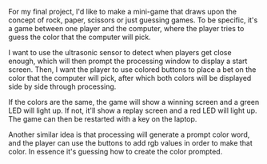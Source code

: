 For my final project, I'd like to make a mini-game that draws upon the concept of rock, paper, scissors or just guessing games. To be specific, it's a game between one player and the computer, where the player tries to guess the color that the computer will pick. 

I want to use the ultrasonic sensor to detect when players get close enough, which will then prompt the processing window to display a start screen. Then, I want the player to use colored buttons to place a bet on the color that the computer will pick, after which both colors will be displayed side by side through processing.

If the colors are the same, the game will show a winning screen and a green LED will light up. If not, it'll show a replay screen and a red LED will light up. The game can then be restarted with a key on the laptop. 


Another similar idea is that processing will generate a prompt color word, and the player can use the buttons to add rgb values in order to make that color. In essence it's guessing how to create the color prompted.
